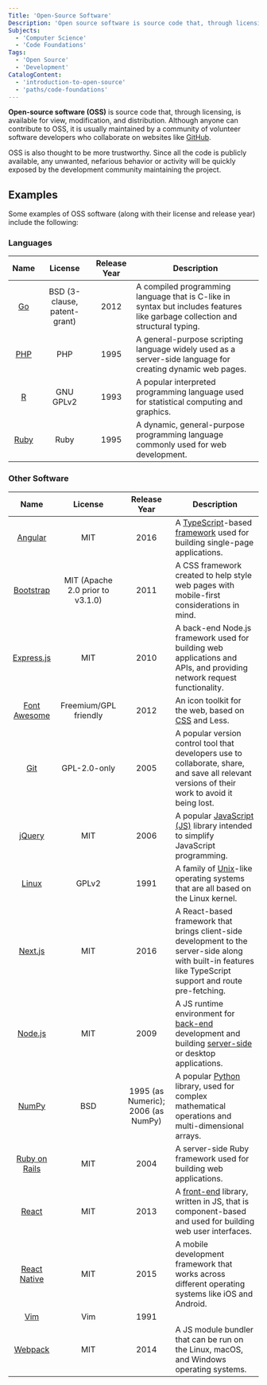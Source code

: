 ```yaml
---
Title: 'Open-Source Software'
Description: 'Open source software is source code that, through licensing, is available for view, modification, and distribution.'
Subjects:
  - 'Computer Science'
  - 'Code Foundations'
Tags:
  - 'Open Source'
  - 'Development'
CatalogContent:
  - 'introduction-to-open-source'
  - 'paths/code-foundations'
---
```


**Open-source software (OSS)** is source code that, through licensing, is available for view, modification, and distribution. Although anyone can contribute to OSS, it is usually maintained by a community of volunteer software developers who collaborate on websites like [GitHub](https://www.codecademy.com/resources/docs/general/github).

OSS is also thought to be more trustworthy. Since all the code is publicly available, any unwanted, nefarious behavior or activity will be quickly exposed by the development community maintaining the project.

## Examples

Some examples of OSS software (along with their license and release year) include the following:

### Languages

|                          Name                          |           License            | Release Year | Description                                                                                                                   |
| :----------------------------------------------------: | :--------------------------: | :----------: | ----------------------------------------------------------------------------------------------------------------------------- |
|   [Go](https://www.codecademy.com/resources/docs/go)   | BSD (3-clause, patent-grant) |     2012     | A compiled programming language that is C-like in syntax but includes features like garbage collection and structural typing. |
|  [PHP](https://www.codecademy.com/resources/docs/php)  |             PHP              |     1995     | A general-purpose scripting language widely used as a server-side language for creating dynamic web pages.                    |
|    [R](https://www.codecademy.com/resources/docs/r)    |          GNU GPLv2           |     1993     | A popular interpreted programming language used for statistical computing and graphics.                                       |
| [Ruby](https://www.codecademy.com/resources/docs/ruby) |             Ruby             |     1995     | A dynamic, general-purpose programming language commonly used for web development.                                            |

### Other Software

|                                        Name                                        |             License              |            Release Year            | Description                                                                                                                                                                                                                                  |
| :--------------------------------------------------------------------------------: | :------------------------------: | :--------------------------------: | -------------------------------------------------------------------------------------------------------------------------------------------------------------------------------------------------------------------------------------------- |
|      [Angular](https://www.codecademy.com/resources/docs/open-source/angular)      |               MIT                |                2016                | A [TypeScript](https://www.codecademy.com/resources/docs/typescript)-based [framework](https://www.codecademy.com/resources/docs/general/framework) used for building single-page applications.                                              |
|    [Bootstrap](https://www.codecademy.com/resources/docs/open-source/bootstrap)    | MIT (Apache 2.0 prior to v3.1.0) |                2011                | A CSS framework created to help style web pages with mobile-first considerations in mind.                                                                                                                                                    |
|    [Express.js](https://www.codecademy.com/resources/docs/open-source/express)     |               MIT                |                2010                | A back-end Node.js framework used for building web applications and APIs, and providing network request functionality.                                                                                                                       |
| [Font Awesome](https://www.codecademy.com/resources/docs/open-source/font-awesome) |      Freemium/GPL friendly       |                2012                | An icon toolkit for the web, based on [CSS](https://www.codecademy.com/resources/docs/css) and Less.                                                                                                                                         |
|                [Git](https://www.codecademy.com/resources/docs/git)                |           GPL-2.0-only           |                2005                | A popular version control tool that developers use to collaborate, share, and save all relevant versions of their work to avoid it being lost.                                                                                               |
|       [jQuery](https://www.codecademy.com/resources/docs/javascript/jquery)        |               MIT                |                2006                | A popular [JavaScript (JS)](https://www.codecademy.com/resources/docs/javascript) library intended to simplify JavaScript programming.                                                                                                       |
|        [Linux](https://www.codecademy.com/resources/docs/open-source/linux)        |              GPLv2               |                1991                | A family of [Unix](https://www.codecademy.com/resources/docs/general/unix)-like operating systems that are all based on the Linux kernel.                                                                                                    |
|      [Next.js](https://www.codecademy.com/resources/docs/open-source/next-js)      |               MIT                |                2016                | A React-based framework that brings client-side development to the server-side along with built-in features like TypeScript support and route pre-fetching.                                                                                  |
|      [Node.js](https://www.codecademy.com/resources/docs/open-source/node-js)      |               MIT                |                2009                | A JS runtime environment for [back-end](https://www.codecademy.com/resources/docs/general/back-end) development and building [server-side](https://www.codecademy.com/resources/docs/general/server-side-rendering) or desktop applications. |
|              [NumPy](https://www.codecademy.com/resources/docs/numpy)              |               BSD                | 1995 (as Numeric); 2006 (as NumPy) | A popular [Python](https://www.codecademy.com/resources/docs/python) library, used for complex mathematical operations and multi-dimensional arrays.                                                                                         |
|   [Ruby on Rails](https://www.codecademy.com/resources/docs/ruby/ruby-on-rails)    |               MIT                |                2004                | A server-side Ruby framework used for building web applications.                                                                                                                                                                             |
|              [React](https://www.codecademy.com/resources/docs/react)              |               MIT                |                2013                | A [front-end](https://www.codecademy.com/resources/docs/general/front-end) library, written in JS, that is component-based and used for building web user interfaces.                                                                        |
|    [React Native](https://www.codecademy.com/resources/docs/react/react-native)    |               MIT                |                2015                | A mobile development framework that works across different operating systems like iOS and Android.                                                                                                                                           |
|         [Vim](https://www.codecademy.com/resources/docs/command-line/vim)          |               Vim                |                1991                |
|      [Webpack](https://www.codecademy.com/resources/docs/open-source/webpack)      |               MIT                |                2014                | A JS module bundler that can be run on the Linux, macOS, and Windows operating systems.                                                                                                                                                      |
